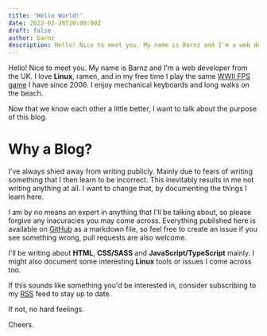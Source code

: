 ```yaml
---
title: 'Hello World!'
date: 2022-02-28T20:00:00Z
draft: false
author: barnz
description: Hello! Nice to meet you. My name is Barnz and I'm a web developer from the UK.
---
```


Hello! Nice to meet you. My name is Barnz and I'm a web developer from the UK. I love **Linux**, ramen, and in my free time I play the same [WWII FPS game](https://www.splashdamage.com/games/wolfenstein-enemy-territory/) I have since 2006. I enjoy mechanical keyboards and long walks on the beach.

Now that we know each other a little better, I want to talk about the purpose of this blog.

# Why a Blog? 

I've always shied away from writing publicly. Mainly due to fears of writing something that I then learn to be incorrect. This inevitably results in me not writing anything at all. I want to change that, by documenting the things I learn here.

I am by no means an expert in anything that I'll be talking about, so please forgive any inacuracies you may come across. Everything published here is available on [GitHub](https://github.com/incinn/barnz.dev) as a markdown file, so feel free to create an issue if you see something wrong, pull requests are also welcome.

I'll be writing about **HTML**, **CSS/SASS** and **JavaScript/TypeScript** mainly. I might also document some interesting **Linux** tools or issues I come across too.

If this sounds like something you'd be interested in, consider subscribing to my [RSS](/blog/index.xml) feed to stay up to date.

If not, no hard feelings.

Cheers.
